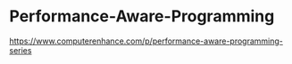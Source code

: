 # Performance-Aware-Programming
https://www.computerenhance.com/p/performance-aware-programming-series
